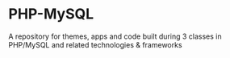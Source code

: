 # PHP-MySQL
A repository for themes, apps and code built during 3 classes in PHP/MySQL and related technologies &amp; frameworks
